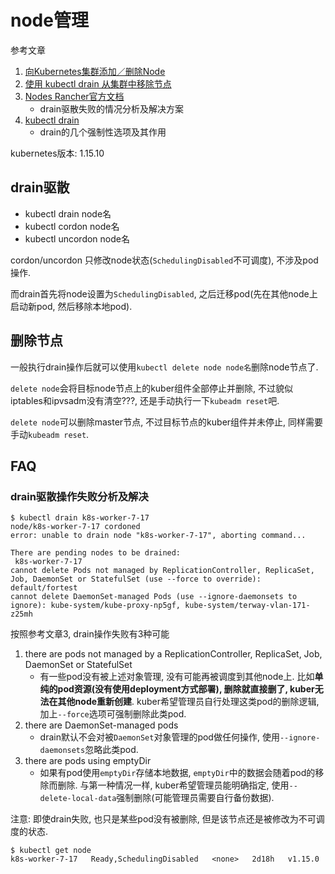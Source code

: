 # node管理

参考文章

1. [向Kubernetes集群添加／删除Node](https://blog.51cto.com/wutengfei/2113791)
2. [使用 kubectl drain 从集群中移除节点](https://www.cnblogs.com/weifeng1463/p/10359581.html)
3. [Nodes Rancher官方文档](https://rancher.com/docs/rancher/v2.x/en/cluster-admin/nodes/#aggressive-and-safe-draining-options-for-rancher-prior-to-v2-2-x)
    - drain驱散失败的情况分析及解决方案
4. [kubectl drain](http://kubernetes.kansea.com/docs/user-guide/kubectl/kubectl_drain/)
    - drain的几个强制性选项及其作用

kubernetes版本: 1.15.10

## drain驱散

- kubectl drain node名
- kubectl cordon node名
- kubectl uncordon node名

cordon/uncordon 只修改node状态(`SchedulingDisabled`不可调度), 不涉及pod操作.

而drain首先将node设置为`SchedulingDisabled`, 之后迁移pod(先在其他node上启动新pod, 然后移除本地pod).

## 删除节点

一般执行drain操作后就可以使用`kubectl delete node node名`删除node节点了.

`delete node`会将目标node节点上的kuber组件全部停止并删除, 不过貌似iptables和ipvsadm没有清空???, 还是手动执行一下`kubeadm reset`吧.

`delete node`可以删除master节点, 不过目标节点的kuber组件并未停止, 同样需要手动`kubeadm reset`.

## FAQ

### drain驱散操作失败分析及解决

```log
$ kubectl drain k8s-worker-7-17
node/k8s-worker-7-17 cordoned
error: unable to drain node "k8s-worker-7-17", aborting command...

There are pending nodes to be drained:
 k8s-worker-7-17
cannot delete Pods not managed by ReplicationController, ReplicaSet, Job, DaemonSet or StatefulSet (use --force to override): default/fortest
cannot delete DaemonSet-managed Pods (use --ignore-daemonsets to ignore): kube-system/kube-proxy-np5gf, kube-system/terway-vlan-171-z25mh
```

按照参考文章3, drain操作失败有3种可能

1. there are pods not managed by a ReplicationController, ReplicaSet, Job, DaemonSet or StatefulSet
    - 有一些pod没有被上述对象管理, 没有可能再被调度到其他node上. 比如**单纯的pod资源(没有使用deployment方式部署), 删除就直接删了, kuber无法在其他node重新创建**. kuber希望管理员自行处理这类pod的删除逻辑, 加上`--force`选项可强制删除此类pod.
2. there are DaemonSet-managed pods
    - drain默认不会对被`DaemonSet`对象管理的pod做任何操作, 使用`--ignore-daemonsets`忽略此类pod.
3. there are pods using emptyDir
    - 如果有pod使用`emptyDir`存储本地数据, `emptyDir`中的数据会随着pod的移除而删除. 与第一种情况一样, kuber希望管理员能明确指定, 使用`--delete-local-data`强制删除(可能管理员需要自行备份数据).

注意: 即使drain失败, 也只是某些pod没有被删除, 但是该节点还是被修改为不可调度的状态.

```log
$ kubectl get node
k8s-worker-7-17   Ready,SchedulingDisabled   <none>   2d18h   v1.15.0
```
